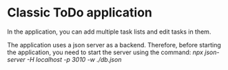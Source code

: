 # Classic ToDo application

In the application, you can add multiple task lists and edit tasks in them.

The application uses a json server as a backend.
Therefore, before starting the application, you need to start the server using the command: 
<i>npx json-server -H localhost -p 3010 -w ./db.json</i>
